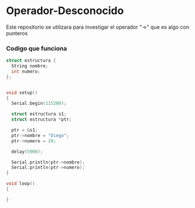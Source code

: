 # Operador-Desconocido
Este repositorio se utilizara para investigar el operador "->" que es algo con punteros 

### Codigo que funciona
```c++
struct estructura {
  String nombre;
  int numero;
};


void setup()
{
  Serial.begin(115200);

  struct estructura s1;
  struct estructura *ptr;

  ptr = &s1;
  ptr->nombre = "Diego";
  ptr->numero = 20;

  delay(5000);

  Serial.println(ptr->nombre);
  Serial.println(ptr->numero);
}

void loop()
{

}
```
